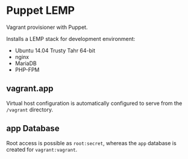 # Puppet LEMP
Vagrant provisioner with Puppet.

Installs a LEMP stack for development environment:

- Ubuntu 14.04 Trusty Tahr 64-bit
- nginx
- MariaDB
- PHP-FPM

## vagrant.app

Virtual host configuration is automatically configured to serve from the `/vagrant` directory.

## app Database

Root access is possible as `root:secret`, whereas the `app` database is created for `vagrant:vagrant`.
